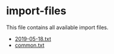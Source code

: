 # import-files
This file contains all available import files.  
 * [2019-05-18.txt](/import-files/2019-05-18.txt)
 * [common.txt](/import-files/common.txt)
